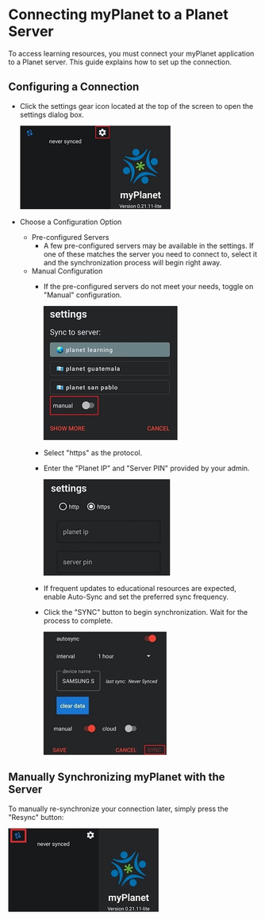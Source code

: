 # Connecting myPlanet to a Planet Server  

To access learning resources, you must connect your myPlanet application to a Planet server. This guide explains how to set up the connection.  

## Configuring a Connection  

- Click the settings gear icon located at the top of the screen to open the settings dialog box.  

  ![Image showing the initial screen and the settings icon](images/config-init-screen.jpg)  

- Choose a Configuration Option  
  - Pre-configured Servers  
    - A few pre-configured servers may be available in the settings. If one of these matches the server you need to connect to, select it and the synchronization process will begin right away.
  - Manual Configuration
    - If the pre-configured servers do not meet your needs, toggle on "Manual" configuration.

      ![Image showing manual connection toggle](images/config-set-to-manual.jpg)

    - Select "https" as the protocol.
    - Enter the "Planet IP" and "Server PIN" provided by your admin.

      ![Image showcasing the input fields](images/config-input-settings.jpg)

    - If frequent updates to educational resources are expected, enable Auto-Sync and set the preferred sync frequency.
    - Click the "SYNC" button to begin synchronization. Wait for the process to complete.

      ![Image showing the sync button and Auto-Sync options](images/config-set-autosync.jpg)

## Manually Synchronizing myPlanet with the Server  

To manually re-synchronize your connection later, simply press the "Resync" button:  

  ![Image showing the resync button](images/config-init-resync.jpg)  
